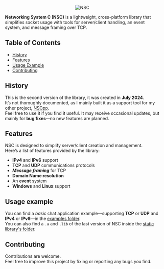 <p align="center">
  <img src="https://github.com/user-attachments/assets/2e04d1d6-52d9-4590-96be-290de5e850e3" alt="NSC" />
</p>

**Networking System C (NSC)** is a lightweight, cross-platform library that simplifies socket usage with tools for server/client handling, an event system, and message framing over TCP.

## Table of Contents
- [History](#history)
- [Features](#features)
- [Usage Example](#usage-example)
- [Contributing](#contributing)

## History
This is the second version of the library, it was created in **July 2024**.  
It’s not thoroughly documented, as I mainly built it as a support tool for my other project, [NSCpp](https://github.com/Tom-KB/NSCpp).  
Feel free to use it if you find it useful. It may receive occasional updates, but mainly for **bug fixes**—no new features are planned.

## Features
NSC is designed to simplify server/client creation and management.  
Here’s a list of features provided by the library:
 - **IPv4** and **IPv6** support
 - **TCP** and **UDP** communications protocols
 - ***Message framing*** for TCP
 - **Domain Name resolution**
 - An **event** system
 - **Windows** and **Linux** support

## Usage example
You can find a *basic* chat application example—supporting **TCP** or **UDP** and **IPv4** or **IPv6**—in the [examples folder](examples/).  
You can also find a `.a` and `.lib` of the last version of NSC inside the [static library's folder](static-library/).

## Contributing
Contributions are welcome.  
Feel free to improve this project by fixing or reporting any bugs you find.
